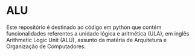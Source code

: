 # ALU
Este repositório é destinado ao código em python que contém funcionalidades referentes a  unidade lógica e aritmética (ULA), em inglês Arithmetic Logic Unit (ALU), assunto da matéria de Arquitetura e Organização de Computadores.
